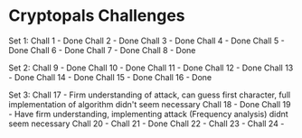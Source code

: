 # Cryptopals Challenges

Set 1:
	Chall 1 - Done
	Chall 2 - Done
	Chall 3 - Done
	Chall 4 - Done
	Chall 5 - Done
	Chall 6 - Done
	Chall 7 - Done
	Chall 8 - Done

Set 2:
	Chall 9 - Done
	Chall 10 - Done
	Chall 11 - Done
	Chall 12 - Done
	Chall 13 - Done
	Chall 14 - Done
	Chall 15 - Done
	Chall 16 - Done

Set 3:
	Chall 17 - Firm understanding of attack, can guess first character, full implementation of algorithm didn't seem necessary
	Chall 18 - Done
	Chall 19 - Have firm understanding, implementing attack (Frequency analysis) didnt seem necessary
	Chall 20 - 
	Chall 21 - Done
	Chall 22 - 
	Chall 23 - 
	Chall 24 - 

